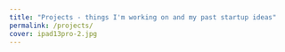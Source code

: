```yaml
---
title: "Projects - things I'm working on and my past startup ideas"
permalink: /projects/
cover: ipad13pro-2.jpg
---
```


